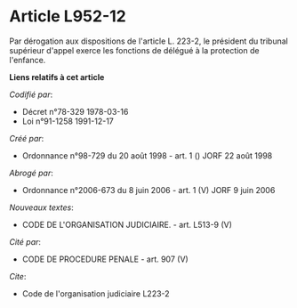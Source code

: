 # Article L952-12

Par dérogation aux dispositions de l'article L. 223-2, le président du tribunal supérieur d'appel exerce les fonctions de
délégué à la protection de l'enfance.

**Liens relatifs à cet article**

_Codifié par_:

  - Décret n°78-329 1978-03-16
  - Loi n°91-1258 1991-12-17

_Créé par_:

  - Ordonnance n°98-729 du 20 août 1998 - art. 1 () JORF 22 août 1998

_Abrogé par_:

  - Ordonnance n°2006-673 du 8 juin 2006 - art. 1 (V) JORF 9 juin 2006

_Nouveaux textes_:

  - CODE DE L'ORGANISATION JUDICIAIRE. - art. L513-9 (V)

_Cité par_:

  - CODE DE PROCEDURE PENALE - art. 907 (V)

_Cite_:

  - Code de l'organisation judiciaire L223-2
